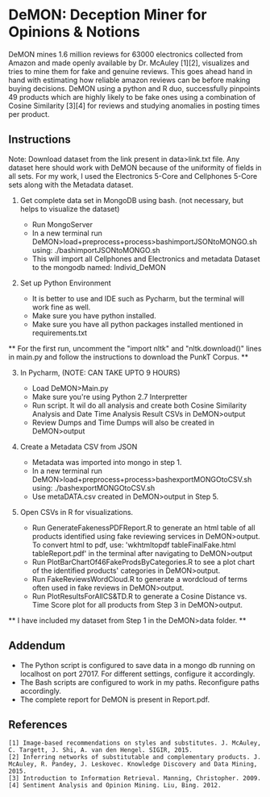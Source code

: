 # DeMON: Deception Miner for Opinions & Notions

DeMON mines 1.6 million reviews for 63000 electronics collected from Amazon and made openly available  by Dr. McAuley [1][2], visualizes and tries to mine them for fake and genuine reviews. This goes ahead hand in hand with estimating how reliable amazon reviews can be before making buying decisions. DeMON using a python and R duo, successfully pinpoints 49 products which are highly likely to be fake ones using a combination of Cosine Similarity [3][4] for reviews and studying anomalies in posting times per product.

## Instructions
Note: Download dataset from the link present in data>link.txt file. Any dataset here should work with DeMON because of the uniformity of fields in all sets. For my work, I used the Electronics 5-Core and Cellphones 5-Core sets along with the Metadata dataset.

1. Get complete data set in MongoDB using bash. (not necessary, but helps to visualize the dataset)
	- Run MongoServer
	- In a new terminal run DeMON>load+preprocess+process>bashimportJSONtoMONGO.sh using: ./bashimportJSONtoMONGO.sh
	- This will import all Cellphones and Electronics and metadata Dataset to the mongodb named: Individ_DeMON
	
2. Set up Python Environment
	- It is better to use and IDE such as Pycharm, but the terminal will work fine as well.
	- Make sure you have python installed.
	- Make sure you have all python packages installed mentioned in requirements.txt

** For the first run, uncomment the "import nltk" and "nltk.download()" lines in main.py and follow the instructions to download the PunkT Corpus. **
   
3. In Pycharm, (NOTE: CAN TAKE UPTO 9 HOURS)
	- Load DeMON>Main.py
	- Make sure you're using Python 2.7 Interpretter
	- Run script. It wil do all analysis and create both Cosine Similarity Analysis and Date Time Analysis Result CSVs in DeMON>output
	- Review Dumps and Time Dumps will also be created in DeMON>output

4. Create a Metadata CSV from JSON
	- Metadata was imported into mongo in step 1. 
	- In a new terminal run DeMON>load+preprocess+process>bashexportMONGOtoCSV.sh using: ./bashexportMONGOtoCSV.sh
	- Use metaDATA.csv created in DeMON>output in Step 5.

5. Open CSVs in R for visualizations.
	- Run GenerateFakenessPDFReport.R to generate an html table of all products identified using fake reviewing services in DeMON>output. To convert html to pdf, use: 'wkhtmltopdf tableFinalFake.html tableReport.pdf' in the terminal after navigating to DeMON>output
	- Run PlotBarChartOf46FakeProdsByCategories.R to see a plot chart of the identified products' categories in DeMON>output.
	- Run FakeReviewsWordCloud.R to generate a wordcloud of terms often used in fake reviews in DeMON>output.
	- Run PlotResultsForAllCS&TD.R to generate a Cosine Distance vs. Time Score plot for all products from Step 3 in DeMON>output.

** I have included my dataset from Step 1 in the DeMON>data folder. **

## Addendum

* The Python script is configured to save data in a mongo db running on localhost on port 27017. For different settings, configure it accordingly.
* The Bash scripts are configured to work in my paths. Reconfigure paths accordingly.
* The complete report for DeMON is present in Report.pdf.

## References
	[1] Image-based recommendations on styles and substitutes. J. McAuley, C. Targett, J. Shi, A. van den Hengel. SIGIR, 2015.
	[2] Inferring networks of substitutable and complementary products. J. McAuley, R. Pandey, J. Leskovec. Knowledge Discovery and Data Mining, 2015.
	[3] Introduction to Information Retrieval. Manning, Christopher. 2009.
	[4] Sentiment Analysis and Opinion Mining. Liu, Bing. 2012. 
